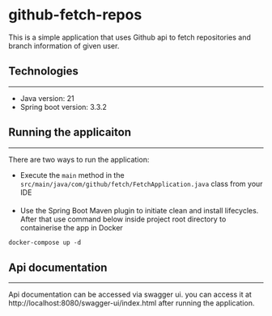 # github-fetch-repos

This is a simple application that uses Github api to fetch repositories and branch information of given user.

## Technologies
***
* Java version: 21
* Spring boot version: 3.3.2

## Running the applicaiton
***
There are two ways to run the application:

* Execute the `main` method in the `src/main/java/com/github/fetch/FetchApplication.java` class from your IDE
####
* Use the Spring Boot Maven plugin to initiate clean and install lifecycles. After that use command below 
inside project root directory to containerise the app in Docker

```
docker-compose up -d
```

## Api documentation
***
Api documentation can be accessed via swagger ui. you can access it at http://localhost:8080/swagger-ui/index.html after running the application.